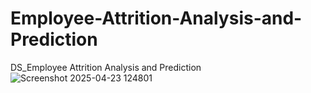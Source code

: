 # Employee-Attrition-Analysis-and-Prediction
DS_Employee Attrition Analysis and Prediction
![Screenshot 2025-04-23 124801](https://github.com/user-attachments/assets/f3849894-1d70-4525-a68f-96a554f2d351)
